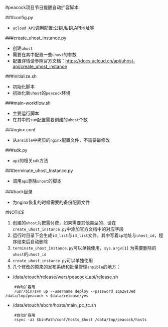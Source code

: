 #peacock项目节日提醒自动扩容脚本

###config.py

+ `ucloud API`调用配置:公钥,私钥,API地址等

###create_uhost_instance.py

+ 创建`uhost`
+ 需要在其中配置一些`uhost`的参数
+ 配置详情请参照官方文档：https://docs.ucloud.cn/api/uhost-api/create_uhost_instance

###initialize.sh

+ 初始化脚本
+ 初始化新`uhost`的`peacock`环境

###main-workflow.sh

+ 主要运行脚本
+ 在其中的`sum`配置需要创建的`uhost`个数

###nginx.conf

+ 从`ansible`中拷贝的`nginx`配置文件，不需要最修改

###sdk.py

+ `api`的相关`sdk`方法

###terminate_uhost_Instance.py

+ 调用`api`删除`uhost`的脚本

###back目录

+ 为nginx恢复的时候需要的备份配置文件

#NOTICE
1. 创建的`uhost`为按需付费，如果需要其他类型的，请在`create_uhost_instance.py`中添加官方文档中的对应字段
2. 运行时目录下会生成`id_list`与`id_list`文件，其中写着`ip`地址与`uhost_id`，程序结束后自动删除
3. `terminate_uhost_Instance.py`可以单独使用，`sys.argv[1]` 为需要删除的`uhost`的`uhost_id`
4. `create_uhost_instance.py`可以单独使用
5. 几个修改的原来的发布系统和批量管理`ansible`的地方：

+ /data/etouch/release/wars/peacock_api/release.sh
```shell
    #自动扩容用
    /usr/bin/svn up --username deploy --password 1qa2ws3ed /data/tmp/peacock < $data/release/yes
```

+ /data/etouch/abcm/hosts/main_pc_tc.sh
```shell
    #自动扩容用
    rsync -az $binPath/conf/hosts_$host /data/tmp/peacock/hosts
```
